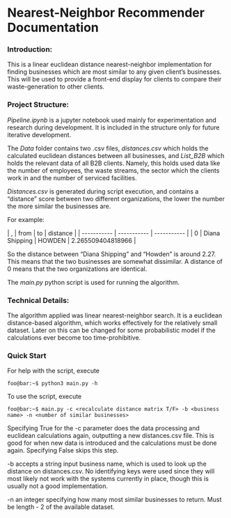 # Nearest-Neighbor Recommender Documentation

### Introduction:

This is a linear euclidean distance nearest-neighbor implementation for finding businesses which are most similar to any given client’s businesses. This will be used to provide a front-end display for clients to compare their waste-generation to other clients.

### Project Structure:

*Pipeline.ipynb* is a jupyter notebook used mainly for experimentation and research during development. It is included in the structure only for future iterative development. 

The *Data* folder contains two .csv files, *distances.csv* which holds the calculated euclidean distances between all businesses, and *List_B2B* which holds the relevant data of all B2B clients. Namely, this holds used data like the number of employees, the waste streams, the sector which the clients work in and the number of serviced facilities.

*Distances.csv* is generated during script execution, and contains a “distance” score between two different organizations, the lower the number the more similar the businesses are.

For example:

| , | from | to | distance |
| ----------- | ----------- | ----------- |
| 0 | Diana Shipping | HOWDEN | 2.265509404818966 |

So the distance between “Diana Shipping” and “Howden” is around 2.27. This means that the two businesses are somewhat dissimilar. A distance of 0 means that the two organizations are identical.

The *main.py* python script is used for running the algorithm. 

### Technical Details:
The algorithm applied was linear nearest-neighbor search. It is a euclidean distance-based algorithm, which works effectively for the relatively small dataset. Later on this can be changed for some probabilistic model if the calculations ever become too time-prohibitive.

### Quick Start

For help with the script, execute

```console
foo@bar:~$ python3 main.py -h
```

To use the script, execute

```console
foo@bar:~$ main.py -c <recalculate distance matrix T/F> -b <business name> -n <number of similar businesses>
```

Specifying True for the -c parameter does the data processing and euclidean calculations again, outputting a new distances.csv file. This is good for when new data is introduced and the calculations must be done again. Specifying False skips this step.

-b accepts a string input business name, which is used to look up the distance on distances.csv. No identifying keys were used since they will most likely not work with the systems currently in place, though this is usually not a good implementation.

-n an integer specifying how many most similar businesses to return. Must be length - 2 of the available dataset.

